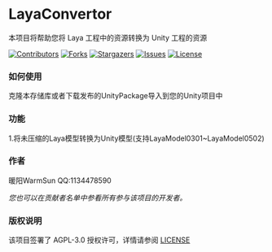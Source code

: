 # LayaConvertor

本项目将帮助您将 Laya 工程中的资源转换为 Unity 工程的资源

<!-- PROJECT SHIELDS -->

[![Contributors][contributors-shield]][contributors-url]
[![Forks][forks-shield]][forks-url]
[![Stargazers][stars-shield]][stars-url]
[![Issues][issues-shield]][issues-url]
[![License][license-shield]][license-url]
 

### 如何使用
克隆本存储库或者下载发布的UnityPackage导入到您的Unity项目中

### 功能
1.将未压缩的Laya模型转换为Unity模型(支持LayaModel0301~LayaModel0502)

### 作者

暖阳WarmSun QQ:1134478590

 *您也可以在贡献者名单中参看所有参与该项目的开发者。*

### 版权说明

该项目签署了 AGPL-3.0 授权许可，详情请参阅 [LICENSE](https://github.com/wujiayang2007/LayaConvertor/blob/master/LICENSE)

<!-- links -->
[your-project-path]:wujiayang2007/LayaConvertor
[contributors-shield]: https://img.shields.io/github/contributors/wujiayang2007/LayaConvertor.svg?style=flat-square
[contributors-url]: https://github.com/wujiayang2007/LayaConvertor/graphs/contributors
[forks-shield]: https://img.shields.io/github/forks/wujiayang2007/LayaConvertor.svg?style=flat-square
[forks-url]: https://github.com/wujiayang2007/LayaConvertor/network/members
[stars-shield]: https://img.shields.io/github/stars/wujiayang2007/LayaConvertor.svg?style=flat-square
[stars-url]: https://github.com/wujiayang2007/LayaConvertor/stargazers
[issues-shield]: https://img.shields.io/github/issues/wujiayang2007/LayaConvertor.svg?style=flat-square
[issues-url]: https://img.shields.io/github/issues/wujiayang2007/LayaConvertor.svg
[license-shield]: https://img.shields.io/github/license/wujiayang2007/LayaConvertor.svg?style=flat-square
[license-url]: https://github.com/wujiayang2007/LayaConvertor/blob/master/LICENSE.txt
